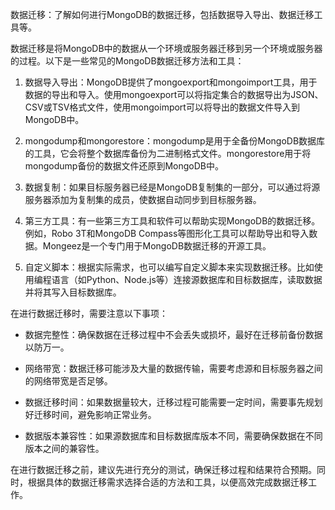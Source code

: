 数据迁移：了解如何进行MongoDB的数据迁移，包括数据导入导出、数据迁移工具等。

数据迁移是将MongoDB中的数据从一个环境或服务器迁移到另一个环境或服务器的过程。以下是一些常见的MongoDB数据迁移方法和工具：

1. 数据导入导出：MongoDB提供了mongoexport和mongoimport工具，用于数据的导出和导入。使用mongoexport可以将指定集合的数据导出为JSON、CSV或TSV格式文件，使用mongoimport可以将导出的数据文件导入到MongoDB中。

2. mongodump和mongorestore：mongodump是用于全备份MongoDB数据库的工具，它会将整个数据库备份为二进制格式文件。mongorestore用于将mongodump备份的数据文件还原到MongoDB中。

3. 数据复制：如果目标服务器已经是MongoDB复制集的一部分，可以通过将源服务器添加为复制集的成员，使数据自动同步到目标服务器。

4. 第三方工具：有一些第三方工具和软件可以帮助实现MongoDB的数据迁移。例如，Robo 3T和MongoDB Compass等图形化工具可以帮助导出和导入数据。Mongeez是一个专门用于MongoDB数据迁移的开源工具。

5. 自定义脚本：根据实际需求，也可以编写自定义脚本来实现数据迁移。比如使用编程语言（如Python、Node.js等）连接源数据库和目标数据库，读取数据并将其写入目标数据库。

在进行数据迁移时，需要注意以下事项：

- 数据完整性：确保数据在迁移过程中不会丢失或损坏，最好在迁移前备份数据以防万一。

- 网络带宽：数据迁移可能涉及大量的数据传输，需要考虑源和目标服务器之间的网络带宽是否足够。

- 数据迁移时间：如果数据量较大，迁移过程可能需要一定时间，需要事先规划好迁移时间，避免影响正常业务。

- 数据版本兼容性：如果源数据库和目标数据库版本不同，需要确保数据在不同版本之间的兼容性。

在进行数据迁移之前，建议先进行充分的测试，确保迁移过程和结果符合预期。同时，根据具体的数据迁移需求选择合适的方法和工具，以便高效完成数据迁移工作。